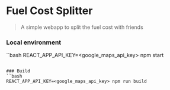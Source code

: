 # Fuel Cost Splitter

> A simple webapp to split the fuel cost with friends


### Local environment
``bash
REACT_APP_API_KEY=<google_maps_api_key> npm start

```

### Build
``bash
REACT_APP_API_KEY=<google_maps_api_key> npm run build

```
